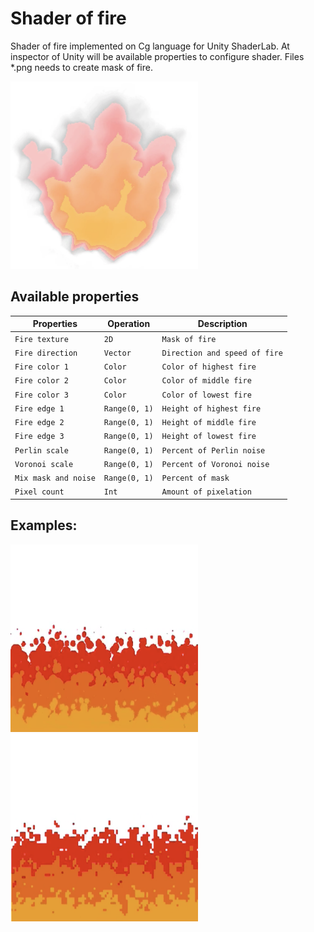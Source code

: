 # Shader of fire
Shader of fire implemented on Cg language for Unity ShaderLab. At inspector of Unity will be available properties to configure shader. Files *.png needs to create mask of fire.

<img src="/example1.png" width="300" height="300"/>

## Available properties
| Properties               | Operation              | Description                   |
| ------------------------ | ---------------------- | ----------------------------- |
| `Fire texture`           | `2D`                   | `Mask of fire`                |
| `Fire direction`         | `Vector`               | `Direction and speed of fire` |
| `Fire color 1`           | `Color`                | `Color of highest fire`       |
| `Fire color 2`           | `Color`                | `Color of middle fire`        |
| `Fire color 3`           | `Color`                | `Color of lowest fire`        |
| `Fire edge 1`            | `Range(0, 1)`          | `Height of highest fire`      |
| `Fire edge 2`            | `Range(0, 1)`          | `Height of middle fire`       |
| `Fire edge 3`            | `Range(0, 1)`          | `Height of lowest fire`       |
| `Perlin scale`           | `Range(0, 1)`          | `Percent of Perlin noise`     |
| `Voronoi scale`          | `Range(0, 1)`          | `Percent of Voronoi noise`    |
| `Mix mask and noise`     | `Range(0, 1)`          | `Percent of mask`             |
| `Pixel count`            | `Int`                  | `Amount of pixelation`        |

## Examples:
<img src="/example2.png" width="300" height="300"/><img src="/example3.png" width="300" height="300"/>
